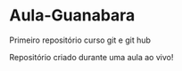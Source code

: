 # Aula-Guanabara
 Primeiro repositório curso git e git hub

Repositório criado durante uma aula ao vivo!
